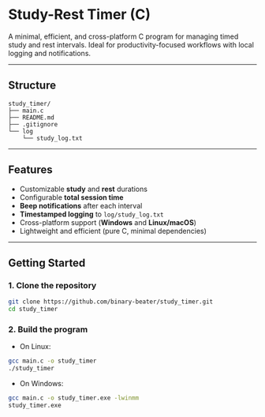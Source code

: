 # Study-Rest Timer (C)

A minimal, efficient, and cross-platform C program for managing timed study and rest intervals. Ideal for productivity-focused workflows with local logging and notifications.

---

## Structure

```text
study_timer/
├── main.c
├── README.md
├── .gitignore
└── log
    └── study_log.txt
```
--- 

##  Features

-  Customizable **study** and **rest** durations
-  Configurable **total session time**
-  **Beep notifications** after each interval
-  **Timestamped logging** to `log/study_log.txt`
-  Cross-platform support (**Windows** and **Linux/macOS**)
-  Lightweight and efficient (pure C, minimal dependencies)


---

##  Getting Started

### 1. Clone the repository

```bash
git clone https://github.com/binary-beater/study_timer.git
cd study_timer
```

### 2. Build the program

- On Linux:
```bash
gcc main.c -o study_timer
./study_timer
```

- On Windows:
```bash
gcc main.c -o study_timer.exe -lwinmm
study_timer.exe
```
